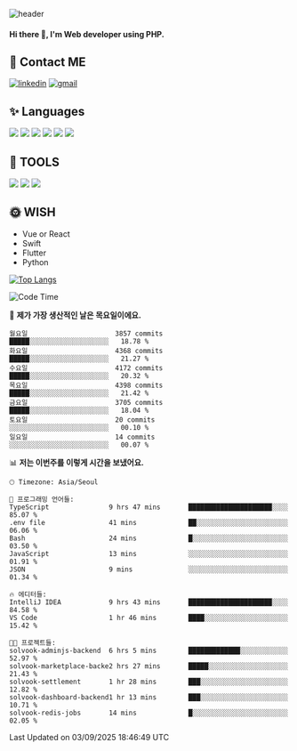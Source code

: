 ![header](https://capsule-render.vercel.app/api?type=waving&color=auto&height=300&section=header&text=Elin&fontSize=90&animation=twinkling)

#### Hi there 👋, I'm <b>Web developer</b> using PHP. ####

<!--
- 🔭 I’m currently working on Uniwill
- 🌱 I’m currently learning Vue or React or Python.
-->

<!---#### I am PHP developer --->

## 💌 Contact ME ###
[<img src='https://img.shields.io/badge/-EunjiKo-%230A66C2?style=flat-square&logo=LinkedIn&logoColor=white' alt='linkedin'>](https://www.linkedin.com/in/https://www.linkedin.com/in/eunji-ko-00a907164//)  [<img src='https://img.shields.io/badge/-einee214%40gmail.com-%23EA4335?style=flat-square&logo=Gmail&logoColor=white' alt='gmail'>](einee214@gmail.com)  


## ✨ Languages
<img src='https://img.shields.io/badge/-PHP-%23777BB4?style=for-the-badge&logo=PHP&logoColor=white'> <img src='https://img.shields.io/badge/-Laravel-%23FF2D20?style=for-the-badge&logo=Laravel&logoColor=white'> <img src='https://img.shields.io/badge/Jquery-%230769AD?style=for-the-badge&logo=Jquery&logoColor=white'> <img src='https://img.shields.io/badge/CSS3-%231572B6?style=for-the-badge&logo=CSS3&logoColor=white'> <img src='https://img.shields.io/badge/Bootstrap-%237952B3?style=for-the-badge&logo=Bootstrap&logoColor=white' > <img src='https://img.shields.io/badge/MySQL-%234479A1?style=for-the-badge&logo=MySQL&logoColor=white' >

## 🌷 TOOLS
<img src='https://img.shields.io/badge/PHPSTORM-%23000000?style=for-the-badge&logo=PhpStorm&logoColor=white' > <img src='https://img.shields.io/badge/GitLab-%23FCA121?style=for-the-badge&logo=GitLab&logoColor=white' > <img src='https://img.shields.io/badge/GitHub-%23181717?style=for-the-badge&logo=GitHub&logoColor=white'>


## 🌞 WISH
- Vue or React
- Swift
- Flutter
- Python


[![Top Langs](https://github-readme-stats.vercel.app/api/top-langs/?username=ein214&layout=compact)](https://github.com/anuraghazra/github-readme-stats)

<!--START_SECTION:waka-->
![Code Time](http://img.shields.io/badge/Code%20Time-4%2C434%20hrs%2036%20mins-blue)

📅 **제가 가장 생산적인 날은 목요일이에요.** 

```text
월요일                      3857 commits        █████░░░░░░░░░░░░░░░░░░░░   18.78 % 
화요일                      4368 commits        █████░░░░░░░░░░░░░░░░░░░░   21.27 % 
수요일                      4172 commits        █████░░░░░░░░░░░░░░░░░░░░   20.32 % 
목요일                      4398 commits        █████░░░░░░░░░░░░░░░░░░░░   21.42 % 
금요일                      3705 commits        █████░░░░░░░░░░░░░░░░░░░░   18.04 % 
토요일                      20 commits          ░░░░░░░░░░░░░░░░░░░░░░░░░   00.10 % 
일요일                      14 commits          ░░░░░░░░░░░░░░░░░░░░░░░░░   00.07 % 
```


📊 **저는 이번주를 이렇게 시간을 보냈어요.** 

```text
🕑︎ Timezone: Asia/Seoul

💬 프로그래밍 언어들: 
TypeScript               9 hrs 47 mins       █████████████████████░░░░   85.07 % 
.env file                41 mins             ██░░░░░░░░░░░░░░░░░░░░░░░   06.06 % 
Bash                     24 mins             █░░░░░░░░░░░░░░░░░░░░░░░░   03.50 % 
JavaScript               13 mins             ░░░░░░░░░░░░░░░░░░░░░░░░░   01.91 % 
JSON                     9 mins              ░░░░░░░░░░░░░░░░░░░░░░░░░   01.34 % 

🔥 에디터들: 
IntelliJ IDEA            9 hrs 43 mins       █████████████████████░░░░   84.58 % 
VS Code                  1 hr 46 mins        ████░░░░░░░░░░░░░░░░░░░░░   15.42 % 

🐱‍💻 프로젝트들: 
solvook-adminjs-backend  6 hrs 5 mins        █████████████░░░░░░░░░░░░   52.97 % 
solvook-marketplace-backe2 hrs 27 mins       █████░░░░░░░░░░░░░░░░░░░░   21.43 % 
solvook-settlement       1 hr 28 mins        ███░░░░░░░░░░░░░░░░░░░░░░   12.82 % 
solvook-dashboard-backend1 hr 13 mins        ███░░░░░░░░░░░░░░░░░░░░░░   10.71 % 
solvook-redis-jobs       14 mins             █░░░░░░░░░░░░░░░░░░░░░░░░   02.05 % 
```


 Last Updated on 03/09/2025 18:46:49 UTC
<!--END_SECTION:waka-->

<!---![GitHub stats](https://github-readme-stats.vercel.app/api?username=ein214&show_icons=true&theme=dracula)  --->



